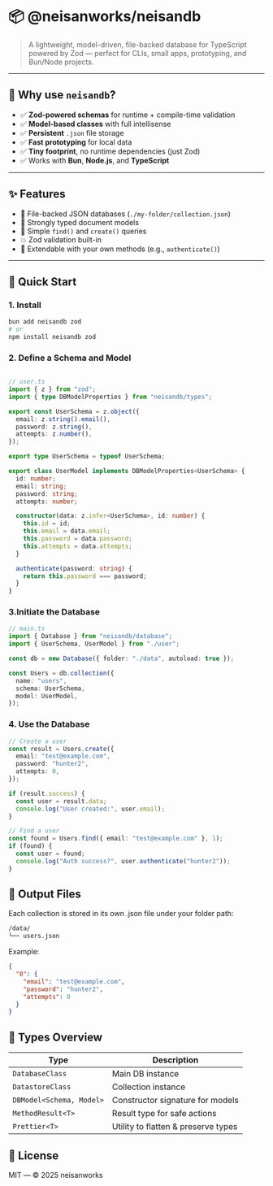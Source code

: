 # 📦 @neisanworks/neisandb

> A lightweight, model-driven, file-backed database for TypeScript powered by Zod — perfect for CLIs, small apps, prototyping, and Bun/Node projects.

---

## 🧠 Why use `neisandb`?

- ✅ **Zod-powered schemas** for runtime + compile-time validation  
- ✅ **Model-based classes** with full intellisense  
- ✅ **Persistent** `.json` file storage  
- ✅ **Fast prototyping** for local data  
- ✅ **Tiny footprint**, no runtime dependencies (just Zod)  
- ✅ Works with **Bun**, **Node.js**, and **TypeScript**

---

## ✨ Features

- 📁 File-backed JSON databases (`./my-folder/collection.json`)
- 🧪 Strongly typed document models
- 🔎 Simple `find()` and `create()` queries
- 💥 Zod validation built-in
- 🧩 Extendable with your own methods (e.g., `authenticate()`)

---

## 🚀 Quick Start

### 1. Install
```bash
bun add neisandb zod
# or
npm install neisandb zod
```
### 2. Define a Schema and Model
```ts

// user.ts
import { z } from "zod";
import { type DBModelProperties } from "neisandb/types";

export const UserSchema = z.object({
  email: z.string().email(),
  password: z.string(),
  attempts: z.number(),
});

export type UserSchema = typeof UserSchema;

export class UserModel implements DBModelProperties<UserSchema> {
  id: number;
  email: string;
  password: string;
  attempts: number;

  constructor(data: z.infer<UserSchema>, id: number) {
    this.id = id;
    this.email = data.email;
    this.password = data.password;
    this.attempts = data.attempts;
  }

  authenticate(password: string) {
    return this.password === password;
  }
}
```
### 3.Initiate the Database
```ts
// main.ts
import { Database } from "neisandb/database";
import { UserSchema, UserModel } from "./user";

const db = new Database({ folder: "./data", autoload: true });

const Users = db.collection({
  name: "users",
  schema: UserSchema,
  model: UserModel,
});
```
### 4. Use the Database
```ts
// Create a user
const result = Users.create({
  email: "test@example.com",
  password: "hunter2",
  attempts: 0,
});

if (result.success) {
  const user = result.data;
  console.log("User created:", user.email);
}

// Find a user
const found = Users.find({ email: "test@example.com" }, 1);
if (found) {
  const user = found;
  console.log("Auth success?", user.authenticate("hunter2"));
}
```

## 📂 Output Files
Each collection is stored in its own .json file under your folder path:
```bash
/data/
└── users.json
```
Example:
```json
{
  "0": {
    "email": "test@example.com",
    "password": "hunter2",
    "attempts": 0
  }
}
```
## 📐 Types Overview
| Type                     | Description                         |
| ------------------------ | ----------------------------------- |
| `DatabaseClass`          | Main DB instance                    |
| `DatastoreClass`         | Collection instance                 |
| `DBModel<Schema, Model>` | Constructor signature for models    |
| `MethodResult<T>`        | Result type for safe actions        |
| `Prettier<T>`            | Utility to flatten & preserve types |
## 📜 License
MIT — © 2025 neisanworks

